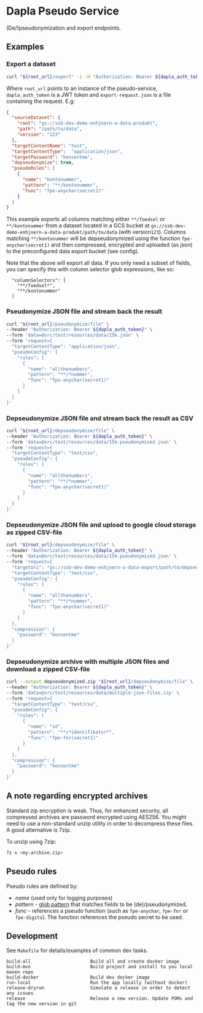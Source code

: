 # Dapla Pseudo Service

(De/)pseudonymization and export endpoints.

## Examples

### Export a dataset
```sh
curl "${root_url}/export" -i -H "Authorization: Bearer ${dapla_auth_token}" --data @export-request.json
```
Where `root_url` points to an instance of the pseudo-service, `dapla_auth_token` is a JWT token and
`export-request.json` is a file containing the request. E.g:

```json
{
  "sourceDataset": {
    "root": "gs://ssb-dev-demo-enhjoern-a-data-produkt",
    "path": "/path/to/data",
    "version": "123"
  },
  "targetContentName": "test",
  "targetContentType":  "application/json",
  "targetPassword": "kensentme",
  "depseudonymize": true,
  "pseudoRules": [
    {
      "name": "kontonummer",
      "pattern": "**/kontonummer",
      "func": "fpe-anychar(secret1)"
    }
  ]
}
```

This example exports all columns matching either `**/foedsel` or `**/kontonummer` from a dataset located in a GCS
bucket at `gs://ssb-dev-demo-enhjoern-a-data-produkt/path/to/data` (with version`123`).
Columns matching `**/kontonummer` will be depseudonymized using the function `fpe-anychar(secret1)` and then compressed,
encrypted and uploaded (as json) to the preconfigured data export bucket (see config).      

Note that the above will export all data. If you only need a subset of fields, you can specify this with column selector
glob expressions, like so:
```
  "columnSelectors": [
    "**/foedsel*",
    "**/kontonummer"
  ]
```


### Pseudonymize JSON file and stream back the result 

```sh
curl "${root_url}/pseudonymize/file" \
--header "Authorization: Bearer ${dapla_auth_token}" \
--form 'data=@src/test/resources/data/15k.json' \
--form 'request={
  "targetContentType": "application/json",
  "pseudoConfig": {
    "rules": [
      {
        "name": "allthenumbers",
        "pattern": "**/*nummer",
        "func": "fpe-anychar(secret1)"
      }
    ]
  }
}'
```

### Depseudonymize JSON file and stream back the result as CSV

```sh
curl "${root_url}/depseudonymize/file" \
--header "Authorization: Bearer ${dapla_auth_token}" \
--form 'data=@src/test/resources/data/15k-pseudonymized.json' \
--form 'request={
  "targetContentType": "text/csv",
  "pseudoConfig": {
    "rules": [
      {
        "name": "allthenumbers",
        "pattern": "**/*nummer",
        "func": "fpe-anychar(secret1)"
      }
    ]
  }
}'
```

### Depseudonymize JSON file and upload to google cloud storage as zipped CSV-file
```sh
curl "${root_url}/depseudonymize/file" \
--header "Authorization: Bearer ${dapla_auth_token}" \
--form 'data=@src/test/resources/data/15k-pseudonymized.json' \
--form 'request={
  "targetUri": "gs://ssb-dev-demo-enhjoern-a-data-export/path/to/depseudonymized-csv.zip",
  "targetContentType": "text/csv",
  "pseudoConfig": {
    "rules": [
      {
        "name": "allthenumbers",
        "pattern": "**/*nummer",
        "func": "fpe-anychar(secret1)"
      }
    ]
  },
  "compression": {
    "password": "kensentme"
  }
}'
```

### Depseudonymize archive with multiple JSON files and download a zipped CSV-file
```sh
curl --output depseudonymized.zip "${root_url}/depseudonymize/file" \
--header "Authorization: Bearer ${dapla_auth_token}" \
--form 'data=@src/test/resources/data/multiple-json-files.zip' \
--form 'request={
  "targetContentType": "text/csv",
  "pseudoConfig": {
    "rules": [
      {
        "name": "id",
        "pattern": "**/*identifikator*",
        "func": "fpe-fnr(secret1)"
      }
    ]
  },
  "compression": {
    "password": "kensentme"
  }
}'
```


## A note regarding encrypted archives

Standard zip encryption is weak. Thus, for enhanced security, all compressed archives are password encrypted
using AES256. You might need to use a non-standard unzip utility in order to decompress these files. A good
alternative is 7zip.

To unzip using 7zip:
```sh
7z x <my-archive.zip>
```


## Pseudo rules

Pseudo rules are defined by:

* _name_ (used only for logging purposes)
* _pattern_ - [glob pattern](https://docs.oracle.com/javase/tutorial/essential/io/fileOps.html#glob) that matches fields 
  to be (de)/pseudonymized.
* _func_ - references a pseudo function (such as `fpe-anychar`, `fpe-fnr` or `fpe-digits`). The function references the
  pseudo secret to be used.


## Development

See `Makefile` for details/examples of common dev tasks.
```
build-all                      Build all and create docker image
build-mvn                      Build project and install to you local maven repo
build-docker                   Build dev docker image
run-local                      Run the app locally (without docker)
release-dryrun                 Simulate a release in order to detect any issues
release                        Release a new version. Update POMs and tag the new version in git
```
